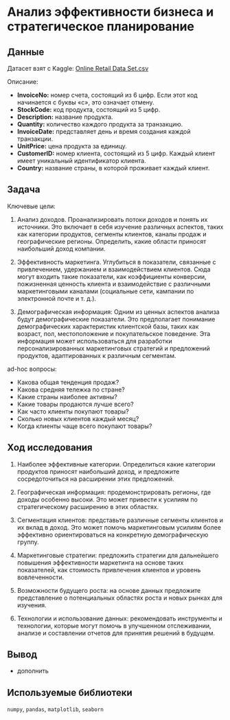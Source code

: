 # Анализ эффективности бизнеса и стратегическое планирование

## Данные
Датасет взят с Kaggle: [Online Retail Data Set.csv](https://www.kaggle.com/datasets/ishanshrivastava28/tata-online-retail-dataset/data)

Описание:
- **InvoiceNo:** номер счета, состоящий из 6 цифр. Если этот код начинается с буквы «c», это означает отмену.
- **StockCode:** код продукта, состоящий из 5 цифр.
- **Description:** название продукта.
- **Quantity:** количество каждого продукта за транзакцию.
- **InvoiceDate:** представляет день и время создания каждой транзакции.
- **UnitPrice:** цена продукта за единицу.
- **CustomerID:** номер клиента, состоящий из 5 цифр. Каждый клиент имеет уникальный идентификатор клиента.
- **Country:** название страны, в которой проживает каждый клиент.

## Задача
Ключевые цели:

1. Анализ доходов. Проанализировать потоки доходов и понять их источники. Это включает в себя изучение различных аспектов, таких как категории продуктов, сегменты клиентов, каналы продаж и географические регионы. Определить, какие области приносят наибольший доход компании.

2. Эффективность маркетинга. Углубиться в показатели, связанные с привлечением, удержанием и взаимодействием клиентов. Сюда могут входить такие показатели, как коэффициенты конверсии, пожизненная ценность клиента и взаимодействие с различными маркетинговыми каналами (социальные сети, кампании по электронной почте и т. д.).
  
3. Демографическая информация: Одним из ценных аспектов анализа будут демографические показатели. Это предполагает понимание демографических характеристик клиентской базы, таких как возраст, пол, местоположение и покупательское поведение. Эта информация может использоваться для разработки персонализированных маркетинговых стратегий и предложений продуктов, адаптированных к различным сегментам.

ad-hoc вопросы:

- Какова общая тенденция продаж?
- Какова средняя тележка по стране?
- Какие страны наиболее активны?
- Какие товары продаются лучше всего?
- Как часто клиенты покупают товары?
- Сколько новых клиентов каждый месяц?
- Когда клиенты чаще всего покупают товары?
  
## Ход исследования

1. Наиболее эффективные категории. Определиться какие категории продуктов приносят наибольший доход, и предложите сосредоточиться на расширении этих предложений.

2. Географическая информация: продемонстрировать регионы, где доходы особенно высоки. Это может привести к усилиям по стратегическому расширению в этих областях.

3. Сегментация клиентов: представьте различные сегменты клиентов и их вклад в доход. Это может помочь маркетинговым усилиям более эффективно ориентироваться на конкретную демографическую группу.

4. Маркетинговые стратегии: предложить стратегии для дальнейшего повышения эффективности маркетинга на основе таких показателей, как стоимость привлечения клиентов и уровень вовлеченности.

5. Возможности будущего роста: на основе данных предложите представление о потенциальных областях роста и новых рынках для изучения.

6. Технологии и использование данных: рекомендовать инструменты и технологии, которые могут помочь в улучшенном отслеживании, анализе и составлении отчетов для принятия решений в будущем.



## Вывод

 - дополнить

## Используемые библиотеки
`numpy`, `pandas`, `matplotlib`, `seaborn`

